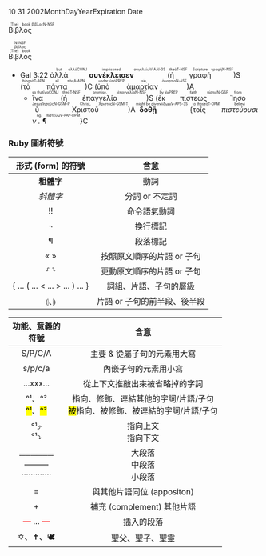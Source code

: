 <ruby>10 31 2002</rb></rbc><rtc><rt>Month</rt><rt>Day</rt><rt>Year</rt></rtc><rtc>Expiration Date</rt></rtc></ruby>


<ruby>Βίβλος<rt>[The] book</rt><rt>βίβλος</rt><rt>N-NSF</rt></ruby> 

<ruby><ruby><ruby>Βίβλος<rt>[The] book</rt></ruby><rt>βίβλος</rt></ruby><rt>N-NSF</rt></ruby>


- <rt>Gal 3:22</rt> <ruby>ἀλλὰ<rt>but</rt><rt>ἀλλά</rt><rt>CONJ</rt></ruby> <ruby><strong>συνέκλεισεν</strong><rt>imprisoned</rt><rt>συγκλείω</rt><rt>V-AAI-3S</rt></ruby> (<ruby>ἡ<rt>the</rt><rt>ὁ</rt><rt>T-NSF</rt></ruby> <ruby>γραφὴ<rt>Scripture</rt><rt>γραφή</rt><rt>N-NSF</rt></ruby>)S (<ruby>τὰ<rt>things</rt><rt>ὁ</rt><rt>T-APN</rt></ruby> <ruby>πάντα<rt>all</rt><rt>πᾶς</rt><rt>A-APN</rt></ruby>)C (<ruby>ὑπὸ<rt>under</rt><rt>ὑπό</rt><rt>PREP</rt></ruby> <ruby>ἁμαρτίαν , <rt>sin,</rt><rt>ἁμαρτία</rt><rt>N-ASF</rt></ruby>)A 
	- <ruby>ἵνα<rt>so that</rt><rt>ἵνα</rt><rt>CONJ</rt></ruby> (<ruby>ἡ<rt>the</rt><rt>ὁ</rt><rt>T-NSF</rt></ruby> <ruby>ἐπαγγελία<rt>promise,</rt><rt>ἐπαγγελία</rt><rt>N-NSF</rt></ruby>)S (<ruby>ἐκ<rt>by</rt><rt>ἐκ</rt><rt>PREP</rt></ruby> <ruby>πίστεως<rt>faith</rt><rt>πίστις</rt><rt>N-GSF</rt></ruby> <ruby>Ἰησοῦ<rt>from Jesus</rt><rt>Ἰησοῦς</rt><rt>N-GSM-P</rt></ruby> <ruby>Χριστοῦ<rt>Christ,</rt><rt>Χριστός</rt><rt>N-GSM-T</rt></ruby>)A <ruby><strong>δοθῇ</strong><rt>might be given</rt><rt>δίδωμι</rt><rt>V-APS-3S</rt></ruby> {<ruby>τοῖς<rt>to those</rt><rt>ὁ</rt><rt>T-DPM</rt></ruby> <ruby><em>πιστεύουσιν .  ¶ </em><rt>believing.</rt><rt>πιστεύω</rt><rt>V-PAP-DPM</rt></ruby>}C



### Ruby 圖析符號

| 形式 (form) 的符號  | 含意 |
:---: | :----: | 
| <strong>粗體字</strong> | 動詞 |
| <em>斜體字</em> | 分詞 or 不定詞 |
|  !! | 命令語氣動詞 |
| ¬ | 換行標記 |
| ¶ | 段落標記 |
| « » | 按照原文順序的片語 or 子句 |
| ⸉ ⸊ | 更動原文順序的片語 or 子句 |
| { ... ( ... < ... > ... ) ... } | 詞組、片語、子句的層級 |
| ⦇、⦈ | 片語 or 子句的前半段、後半段|

功能、意義的</br>符號  | 含意 |
:---: | :----: | 
S/P/C/A| 主要 & 從屬子句的元素用大寫|
 s/p/c/a | 內嵌子句的元素用小寫|
...xxx... | 從上下文推敲出來被省略掉的字詞 |
°¹、°²</br><mark>°¹</mark>、<mark>°²</mark>  | 指向、修飾、連結其他的字詞/片語/子句</br><mark>被</mark>指向、被修飾、被連結的字詞/片語/子句 |
°¹⤴</br>°¹⤵ |  指向上文</br>指向下文 |
══════</br> ———</br>·············| 大段落</br>中段落</br>小段落
= |  與其他片語同位 (appositon) |
|+ | 補充 (complement) 其他片語 |
<strong><font color='red'>—</font></strong> ... <strong><font color='red'>—</font></strong> | 插入的段落
✡、✝、🕊️ | 聖父、聖子、聖靈 |

